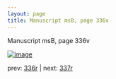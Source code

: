 ```yaml
---
layout: page
title: Manuscript msB, page 336v
---
```


Manuscript msB, page 336v

[![image](http://www.homermultitext.org/iipsrv?OBJ=IIP,1.0&FIF=/project/homer/pyramidal/deepzoom/hmt/vbbifolio/pending/vb_336v_337r.tif&WID=100&CVT=JPEG)](http://www.homermultitext.org/ict2/?urn=urn:cite2:hmt:vbbifolio.pending:vb_336v_337r)

prev:  [336r](../336r) | next:  [337r](../337r)

